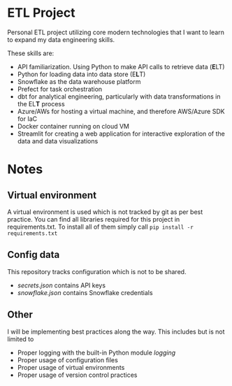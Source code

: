 # ETL Project
Personal ETL project utilizing core modern technologies that I want to learn to expand my data engineering skills.

These skills are:
- API familiarization. Using Python to make API calls to retrieve data (**E**LT)
- Python for loading data into data store (E**L**T)
- Snowflake as the data warehouse platform
- Prefect for task orchestration
- dbt for analytical engineering, particularly with data transformations in the EL**T** process
- Azure/AWs for hosting a virtual machine, and therefore AWS/Azure SDK for IaC
- Docker container running on cloud VM
- Streamlit for creating a web application for interactive exploration of the data and data visualizations

# Notes
## Virtual environment
A virtual environment is used which is not tracked by git as per best practice. You can find all libraries required for this project in requirements.txt. To install all of them simply call ```pip install -r requirements.txt```

## Config data
This repository tracks configuration which is not to be shared.
- *secrets.json* contains API keys
- *snowflake.json* contains Snowflake credentials

## Other    
I will be implementing best practices along the way. This includes but is not limited to
- Proper logging with the built-in Python module *logging*
- Proper usage of configuration files
- Proper usage of virtual environments
- Proper usage of version control practices